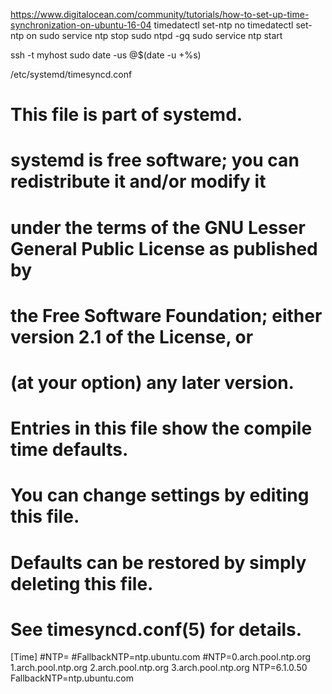 https://www.digitalocean.com/community/tutorials/how-to-set-up-time-synchronization-on-ubuntu-16-04
timedatectl set-ntp no
timedatectl set-ntp on
sudo service ntp stop
sudo ntpd -gq
sudo service ntp start

ssh -t myhost sudo date -us @$(date -u +%s)         


/etc/systemd/timesyncd.conf
#  This file is part of systemd.
#
#  systemd is free software; you can redistribute it and/or modify it
#  under the terms of the GNU Lesser General Public License as published by
#  the Free Software Foundation; either version 2.1 of the License, or
#  (at your option) any later version.
#
# Entries in this file show the compile time defaults.
# You can change settings by editing this file.
# Defaults can be restored by simply deleting this file.
#
# See timesyncd.conf(5) for details.

[Time]
#NTP=
#FallbackNTP=ntp.ubuntu.com
#NTP=0.arch.pool.ntp.org 1.arch.pool.ntp.org 2.arch.pool.ntp.org 3.arch.pool.ntp.org
NTP=6.1.0.50
FallbackNTP=ntp.ubuntu.com
